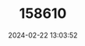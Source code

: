 ---
title: "158610"
category: "Melanophryniscus langonei"
draft: false
date: 2024-02-22 13:03:52
languages:
  Spanish; Castilian: ["Sapito de Langone"]
  English: ["Redbelly Toad"]
---